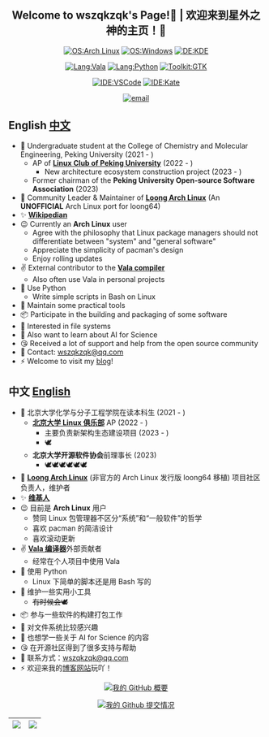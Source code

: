 <div align="center">

## Welcome to wszqkzqk's Page!👋 | 欢迎来到星外之神的主页！👋

[![OS:Arch Linux](https://img.shields.io/badge/OS-Arch%20Linux-blue?style=flat-square&logo=arch-linux)](https://archlinux.org)
[![OS:Windows](https://img.shields.io/badge/OS-Windows-blue?style=flat-square&logo=Windows)](https://windows.com)
[![DE:KDE](https://img.shields.io/badge/DE-KDE-blue?style=flat-square&logo=KDE)](https://www.kde.org)

[![Lang:Vala](https://img.shields.io/badge/Lang-Vala-blue?style=flat-square&logo=vala)](https://vala.dev/)
[![Lang:Python](https://img.shields.io/badge/Lang-Python-blue?style=flat-square&logo=python)](https://www.python.org/)
[![Toolkit:GTK](https://img.shields.io/badge/Toolkit-GTK-blue?style=flat-square&logo=gtk)](https://www.gtk.org/)

[![IDE:VSCode](https://img.shields.io/badge/IDE-VSCode-blue?style=flat-square&logo=visualstudiocode)](https://code.visualstudio.com/)
[![IDE:Kate](https://img.shields.io/badge/IDE-Kate-blue?style=flat-square&logo=kate)](https://kate-editor.org)

[![email](https://img.shields.io/badge/Email-wszqkzqk@qq.com-blue?style=flat-square&logo=gmail)](mailto:wszqkzqk@qq.com)

</div>

## English [中文](#中文-English)

- 🧪 Undergraduate student at the College of Chemistry and Molecular Engineering, Peking University (2021 - )
  - AP of [**Linux Club of Peking University**](https://github.com/lcpu-club) (2022 - )
    - New architecture ecosystem construction project (2023 - )
  - Former chairman of the **Peking University Open-source Software Association** (2023)
- 🐉 Community Leader & Maintainer of [**Loong Arch Linux**](https://github.com/lcpu-club/loongarch-packages) (An **UNOFFICIAL** Arch Linux port for loong64)
- ✨ [**Wikipedian**](https://zh.wikipedia.org/wiki/User:%E6%98%9F%E5%A4%96%E4%B9%8B%E7%A5%9E)
- 😉 Currently an **Arch Linux** user
  - Agree with the philosophy that Linux package managers should not differentiate between "system" and "general software"
  - Appreciate the simplicity of pacman's design
  - Enjoy rolling updates
- ✌️ External contributor to the [**Vala compiler**](https://gitlab.gnome.org/GNOME/vala)
  - Also often use Vala in personal projects
- 🐍 Use Python
  - Write simple scripts in Bash on Linux
- 🔧 Maintain some practical tools
- 📦 Participate in the building and packaging of some software
- 📄 Interested in file systems
- 🧬 Also want to learn about AI for Science
- 😘 Received a lot of support and help from the open source community
- 💬 Contact: wszqkzqk@qq.com
- ⚡ Welcome to visit my [blog](https://wszqkzqk.github.io/)!

## 中文 [English](#English-中文)

- 🧪 北京大学化学与分子工程学院在读本科生 (2021 - )
  - [**北京大学 Linux 俱乐部**](https://github.com/lcpu-club) AP (2022 - )
    - 主要负责新架构生态建设项目 (2023 - )
    - 🕊
  - **北京大学开源软件协会**前理事长 (2023)
    - 🕊🕊🕊🕊🕊🕊
- 🐉 [**Loong Arch Linux**](https://github.com/lcpu-club/loongarch-packages) (非官方的 Arch Linux 发行版 loong64 移植) 项目社区负责人，维护者
- ✨ [**维基人**](https://zh.wikipedia.org/wiki/User:%E6%98%9F%E5%A4%96%E4%B9%8B%E7%A5%9E)
- 😉 目前是 **Arch Linux** 用户
  - 赞同 Linux 包管理器不区分“系统”和“一般软件”的哲学
  - 喜欢 pacman 的简洁设计
  - 喜欢滚动更新
- ✌️ [**Vala 编译器**](https://gitlab.gnome.org/GNOME/vala)外部贡献者
  - 经常在个人项目中使用 Vala
- 🐍 使用 Python
  - Linux 下简单的脚本还是用 Bash 写的
- 🔧 维护一些实用小工具
  - ~~有时候会🕊~~
- 📦 参与一些软件的构建打包工作
- 📄 对文件系统比较感兴趣
- 🧬 也想学一些关于 AI for Science 的内容
- 😘 在开源社区得到了很多支持与帮助
- 💬 联系方式：wszqkzqk@qq.com
- ⚡ 欢迎来我的[博客网站](https://wszqkzqk.github.io/)玩吖！

<div align="center">

[![我的 GitHub 概要](https://github-readme-stats.vercel.app/api?username=wszqkzqk&bg_color=0D1117&text_color=FFFFFF&count_private=true&show_icons=true&hide_border=true&include_all_commits=true)](https://github.com/wszqkzqk)

[![我的 Github 提交情况](http://github-profile-summary-cards.vercel.app/api/cards/profile-details?username=wszqkzqk&theme=github_dark)](https://github.com/wszqkzqk)

|[![](https://github-readme-stats.vercel.app/api/top-langs/?username=wszqkzqk&layout=compact&bg_color=0D1117&text_color=FFFFFF&count_private=true&show_icons=true&hide_border=true&include_all_commits=true)](https://github.com/wszqkzqk)|[![](http://github-profile-summary-cards.vercel.app/api/cards/productive-time?username=wszqkzqk&theme=github_dark&utcOffset=8)](https://github.com/wszqkzqk)|
|---|---|

</div>
